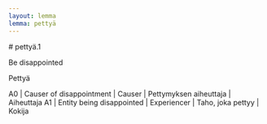 ```yaml
---
layout: lemma
lemma: pettyä
---
```


<div class="sense">
# <span class="sensename">pettyä.1</span>

<span class="description">Be disappointed</span>

<span class="description">Pettyä</span>

A0 | Causer of disappointment | Causer | Pettymyksen aiheuttaja | Aiheuttaja
A1 | Entity being disappointed | Experiencer | Taho, joka pettyy | Kokija

</div>

